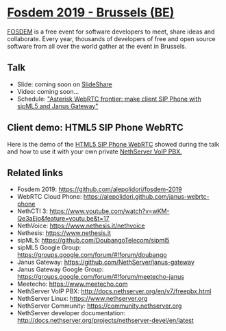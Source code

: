 # [Fosdem 2019 - Brussels (BE)](https://fosdem.org/2019)

[FOSDEM](https://fosdem.org) is a free event for software developers to meet, share ideas and collaborate.
Every year, thousands of developers of free and open source software from all over the world gather at the event in Brussels.

## Talk

- Slide: coming soon on [SlideShare](https://www.slideshare.net/ale_polidori)
- Video: coming soon...
- Schedule: ["Asterisk WebRTC frontier: make client SIP Phone with sipML5 and Janus Gateway"](https://fosdem.org/2019/schedule/event/webrtc_sip_phone/)

## Client demo: HTML5 SIP Phone WebRTC

Here is the demo of the [HTML5 SIP Phone WebRTC](https://github.com/alepolidori/janus-webrtc-phone) showed during the talk and how to use it with your own private [NethServer VoIP PBX.](https://github.com/alepolidori/howto-nethserver-voip-pbx)

## Related links

- Fosdem 2019: https://github.com/alepolidori/fosdem-2019
- WebRTC Cloud Phone: https://alepolidori.github.com/janus-webrtc-phone
- NethCTI 3: https://www.youtube.com/watch?v=wKM-Qe3aEjo&feature=youtu.be&t=17
- NethVoice: https://www.nethesis.it/nethvoice
- Nethesis: https://www.nethesis.it
- sipML5: https://github.com/DoubangoTelecom/sipml5
- sipML5 Google Group: https://groups.google.com/forum/#!forum/doubango
- Janus Gateway: https://github.com/NethServer/janus-gateway
- Janus Gateway Google Group: https://groups.google.com/forum/#!forum/meetecho-janus
- Meetecho: https://www.meetecho.com
- NethServer VoIP PBX: http://docs.nethserver.org/en/v7/freepbx.html
- NethServer Linux: https://www.nethserver.org
- NethServer Community: https://community.nethserver.org
- NethServer developer documentation: http://docs.nethserver.org/projects/nethserver-devel/en/latest





